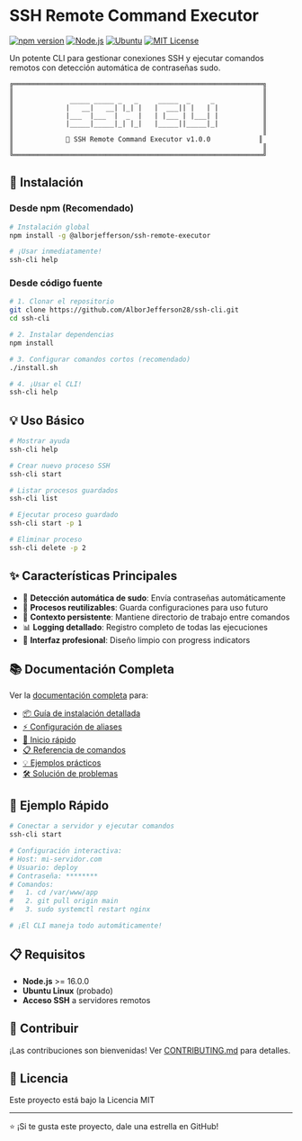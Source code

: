 # SSH Remote Command Executor

[![npm version](https://badge.fury.io/js/@alborjefferson%2Fssh-remote-executor.svg)](https://www.npmjs.com/package/@alborjefferson/ssh-remote-executor)
[![Node.js](https://img.shields.io/badge/node.js-%3E%3D16.0.0-green.svg)](https://nodejs.org/)
[![Ubuntu](https://img.shields.io/badge/ubuntu-tested-orange.svg)](https://ubuntu.com/)
[![MIT License](https://img.shields.io/badge/license-MIT-blue.svg)](LICENSE)

Un potente CLI para gestionar conexiones SSH y ejecutar comandos remotos con detección automática de contraseñas sudo.

```
╔══════════════════════════════════════════════════════════════╗
║                                                              ║
║              _____ _____ _   _     _____  _     _            ║
║             |   __|   __| |_| |   |  ___|| |   | |           ║
║             |___  |___  |  _  |   | |___ | |___| |           ║
║             |_____|_____|_| |_|   |_____||_____|_|           ║
║                                                              ║
║             🚀 SSH Remote Command Executor v1.0.0            ║
║                                                              ║
╚══════════════════════════════════════════════════════════════╝
```

## 🚀 Instalación

### Desde npm (Recomendado)

```bash
# Instalación global
npm install -g @alborjefferson/ssh-remote-executor

# ¡Usar inmediatamente!
ssh-cli help
```

### Desde código fuente

```bash
# 1. Clonar el repositorio
git clone https://github.com/AlborJefferson28/ssh-cli.git
cd ssh-cli

# 2. Instalar dependencias
npm install

# 3. Configurar comandos cortos (recomendado)
./install.sh

# 4. ¡Usar el CLI!
ssh-cli help
```

## 💡 Uso Básico

```bash
# Mostrar ayuda
ssh-cli help

# Crear nuevo proceso SSH
ssh-cli start

# Listar procesos guardados
ssh-cli list

# Ejecutar proceso guardado
ssh-cli start -p 1

# Eliminar proceso
ssh-cli delete -p 2
```

## ✨ Características Principales

- 🔐 **Detección automática de sudo**: Envía contraseñas automáticamente
- 💾 **Procesos reutilizables**: Guarda configuraciones para uso futuro
- 📁 **Contexto persistente**: Mantiene directorio de trabajo entre comandos
- 📊 **Logging detallado**: Registro completo de todas las ejecuciones
- 🎨 **Interfaz profesional**: Diseño limpio con progress indicators

## 📚 Documentación Completa

Ver la [documentación completa](docs/README.md) para:
- [📦 Guía de instalación detallada](docs/installation.md)
- [⚡ Configuración de aliases](docs/aliases.md)
- [🚀 Inicio rápido](docs/quick-start.md)
- [📋 Referencia de comandos](docs/commands.md)
- [💡 Ejemplos prácticos](docs/examples.md)
- [🛠️ Solución de problemas](docs/troubleshooting.md)

## 🎯 Ejemplo Rápido

```bash
# Conectar a servidor y ejecutar comandos
ssh-cli start

# Configuración interactiva:
# Host: mi-servidor.com
# Usuario: deploy
# Contraseña: ********
# Comandos: 
#   1. cd /var/www/app
#   2. git pull origin main
#   3. sudo systemctl restart nginx

# ¡El CLI maneja todo automáticamente!
```

## 📋 Requisitos

- **Node.js** >= 16.0.0
- **Ubuntu Linux** (probado)
- **Acceso SSH** a servidores remotos

## 🤝 Contribuir

¡Las contribuciones son bienvenidas! Ver [CONTRIBUTING.md](CONTRIBUTING.md) para detalles.

## 📄 Licencia

Este proyecto está bajo la Licencia MIT

---

⭐ ¡Si te gusta este proyecto, dale una estrella en GitHub!